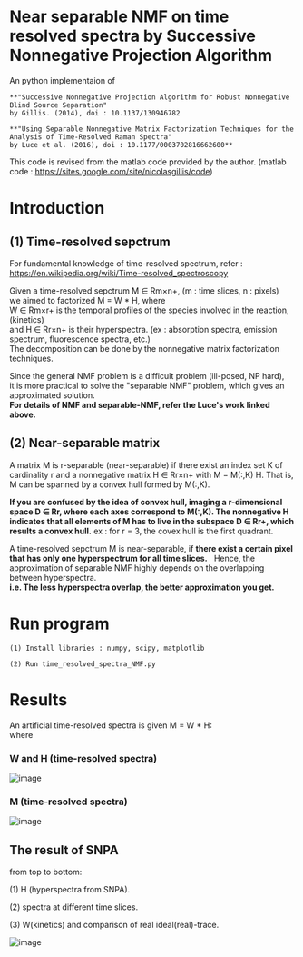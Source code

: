 # Near separable NMF on time resolved spectra by Successive Nonnegative Projection Algorithm

An python implementaion of  

    **"Successive Nonnegative Projection Algorithm for Robust Nonnegative Blind Source Separation"  
    by Gillis. (2014), doi : 10.1137/130946782  
    
    **"Using Separable Nonnegative Matrix Factorization Techniques for the Analysis of Time-Resolved Raman Spectra"  
    by Luce et al. (2016), doi : 10.1177/0003702816662600**

This code is revised from the matlab code provided by the author.
(matlab code : https://sites.google.com/site/nicolasgillis/code)

# Introduction
## (1) Time-resolved sepctrum
For fundamental knowledge of time-resolved spectrum, refer :  
https://en.wikipedia.org/wiki/Time-resolved_spectroscopy

Given a time-resolved sepctrum M ∈ Rm×n+, (m : time slices, n : pixels)  
we aimed to factorized M = W * H, where  
W ∈ Rm×r+ is the temporal profiles of the species involved in the reaction, (kinetics)  
and H ∈ Rr×n+ is their hyperspectra. (ex : absorption spectra, emission spectrum, fluorescence spectra, etc.)  
The decomposition can be done by the nonnegative matrix factorization techniques.  

Since the general NMF problem is a difficult problem (ill-posed, NP hard),  
it is more practical to solve the "separable NMF" problem, which gives an approximated solution.  
**For details of NMF and separable-NMF, refer the Luce's work linked above.**


## (2) Near-separable matrix
A matrix M is r-separable (near-separable) if there exist an index set K of cardinality r and a nonnegative matrix H ∈ Rr×n+ 
with M = M(:,K) H. That is, M can be spanned by a convex hull formed by M(:,K).  

**If you are confused by the idea of convex hull, imaging a r-dimensional space D ∈ Rr, where each axes correspond to M(:,K). 
The nonnegative H indicates that all elements of M has to live in the subspace D ∈ Rr+, which results a convex hull.**
ex : for r = 3, the covex hull is the first quadrant.

A time-resolved sepctrum M is near-separable, if 
**there exist a certain pixel that has only one hyperspectrum for all time slices.**  
Hence, the approximation of separable NMF highly depends on the overlapping between hyperspectra.  
**i.e. The less hyperspectra overlap, the better approximation you get.**


# Run program
    (1) Install libraries : numpy, scipy, matplotlib
    
    (2) Run time_resolved_spectra_NMF.py 

# Results

An artificial time-resolved spectra is given M = W * H:  
where  

### W and H (time-resolved spectra)  
![image](https://github.com/lwchen6309/successive-nonnegative-projection-algorithm./blob/master/image/trace_spectra.png)

### M (time-resolved spectra)  
![image](https://github.com/lwchen6309/successive-nonnegative-projection-algorithm./blob/master/image/trspec.png)

## The result of SNPA
from top to bottom: 

(1) H (hyperspectra from SNPA).

(2) spectra at different time slices.

(3) W(kinetics) and comparison of real ideal(real)-trace. 


![image](https://github.com/lwchen6309/successive-nonnegative-projection-algorithm./blob/master/image/NMF_result.png)
  
